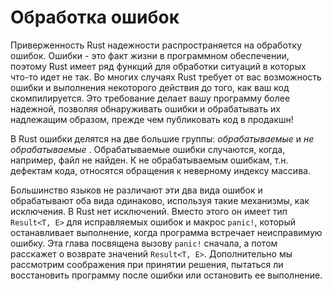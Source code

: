 # Обработка ошибок

Приверженность Rust надежности распространяется на обработку ошибок. Ошибки - это факт жизни в программном обеспечении, поэтому Rust имеет ряд функций для обработки ситуаций в которых что-то идет не так. Во многих случаях Rust требует от вас возможность ошибки и выполнения некоторого действия до того, как ваш код скомпилируется. Это требование делает вашу программу более надежной, позволяя обнаруживать ошибки и обрабатывать их надлежащим образом, прежде чем публиковать код в продакшн!

В Rust ошибки делятся на две большие группы: *обрабатываемые* и *не обрабатываемые* .
Обрабатываемые ошибки случаются, когда, например, файл не найден. К не обрабатываемым ошибкам, т.н. дефектам кода, относятся обращения к неверному индексу массива.

Большинство языков не различают эти два вида ошибок и обрабатывают оба вида одинаково, используя такие механизмы, как исключения. В Rust нет исключений. Вместо этого он имеет тип `Result<T, E>` для исправляемых ошибок и макрос `panic!`, который останавливает выполнение, когда программа встречает неисправимую ошибку. Эта глава посвящена вызову `panic!` сначала, а потом расскажет о возврате значений `Result<T, E>`. Дополнительно мы рассмотрим соображения при принятии решения, пытаться ли восстановить программу после ошибки или остановить ее выполнение.
